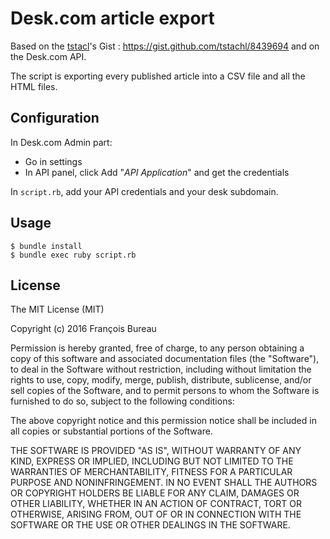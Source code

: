 # Desk.com article export

Based on the [tstacl](https://github.com/tstachl)'s Gist : https://gist.github.com/tstachl/8439694 and on the Desk.com API.

The script is exporting every published article into a CSV file and all the HTML files.


## Configuration

In Desk.com Admin part:

- Go in settings
- In API panel, click Add "*API Application*" and get the credentials

In `script.rb`, add your API credentials and your desk subdomain.

## Usage

```
$ bundle install
$ bundle exec ruby script.rb
```

## License

The MIT License (MIT)

Copyright (c) 2016 François Bureau

Permission is hereby granted, free of charge, to any person obtaining a copy
of this software and associated documentation files (the "Software"), to deal
in the Software without restriction, including without limitation the rights
to use, copy, modify, merge, publish, distribute, sublicense, and/or sell
copies of the Software, and to permit persons to whom the Software is
furnished to do so, subject to the following conditions:

The above copyright notice and this permission notice shall be included in all
copies or substantial portions of the Software.

THE SOFTWARE IS PROVIDED "AS IS", WITHOUT WARRANTY OF ANY KIND, EXPRESS OR
IMPLIED, INCLUDING BUT NOT LIMITED TO THE WARRANTIES OF MERCHANTABILITY,
FITNESS FOR A PARTICULAR PURPOSE AND NONINFRINGEMENT. IN NO EVENT SHALL THE
AUTHORS OR COPYRIGHT HOLDERS BE LIABLE FOR ANY CLAIM, DAMAGES OR OTHER
LIABILITY, WHETHER IN AN ACTION OF CONTRACT, TORT OR OTHERWISE, ARISING FROM,
OUT OF OR IN CONNECTION WITH THE SOFTWARE OR THE USE OR OTHER DEALINGS IN THE
SOFTWARE.


